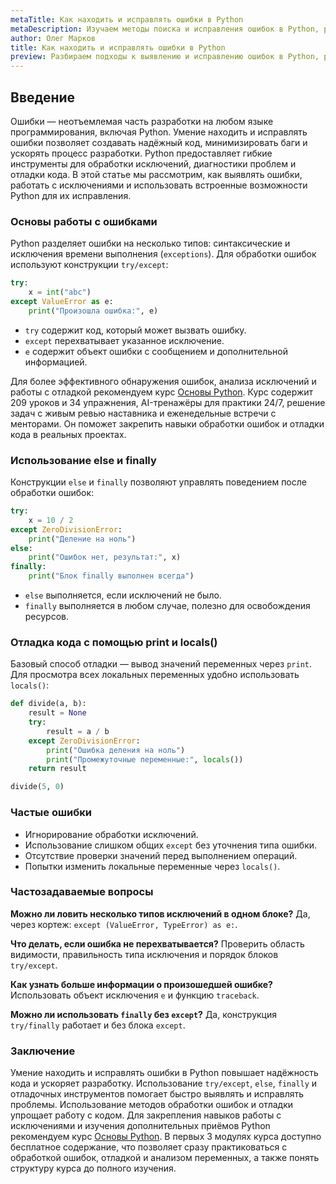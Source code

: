 ```yaml
---
metaTitle: Как находить и исправлять ошибки в Python
metaDescription: Изучаем методы поиска и исправления ошибок в Python, работу с исключениями и отладкой кода на практике.
author: Олег Марков
title: Как находить и исправлять ошибки в Python
preview: Разбираем подходы к выявлению и исправлению ошибок в Python, работу с исключениями и методы отладки кода.
---
```


## Введение

Ошибки — неотъемлемая часть разработки на любом языке программирования, включая Python. Умение находить и исправлять ошибки позволяет создавать надёжный код, минимизировать баги и ускорять процесс разработки. Python предоставляет гибкие инструменты для обработки исключений, диагностики проблем и отладки кода.
В этой статье мы рассмотрим, как выявлять ошибки, работать с исключениями и использовать встроенные возможности Python для их исправления.

### Основы работы с ошибками

Python разделяет ошибки на несколько типов: синтаксические и исключения времени выполнения (`exceptions`). Для обработки ошибок используют конструкции `try/except`:

```python
try:
    x = int("abc")
except ValueError as e:
    print("Произошла ошибка:", e)
```

* `try` содержит код, который может вызвать ошибку.
* `except` перехватывает указанное исключение.
* `e` содержит объект ошибки с сообщением и дополнительной информацией.

Для более эффективного обнаружения ошибок, анализа исключений и работы с отладкой рекомендуем курс [Основы Python](https://purpleschool.ru/course/python-basics?utm_source=knowledgebase&utm_medium=article&utm_campaign=Kak_nakhodit_i_ispravlyat_oshibki_v_Python).
Курс содержит 209 уроков и 34 упражнения, AI-тренажёры для практики 24/7, решение задач с живым ревью наставника и еженедельные встречи с менторами. Он поможет закрепить навыки обработки ошибок и отладки кода в реальных проектах.

### Использование else и finally

Конструкции `else` и `finally` позволяют управлять поведением после обработки ошибок:

```python
try:
    x = 10 / 2
except ZeroDivisionError:
    print("Деление на ноль")
else:
    print("Ошибок нет, результат:", x)
finally:
    print("Блок finally выполнен всегда")
```

* `else` выполняется, если исключений не было.
* `finally` выполняется в любом случае, полезно для освобождения ресурсов.

### Отладка кода с помощью print и locals()

Базовый способ отладки — вывод значений переменных через `print`.
Для просмотра всех локальных переменных удобно использовать `locals()`:

```python
def divide(a, b):
    result = None
    try:
        result = a / b
    except ZeroDivisionError:
        print("Ошибка деления на ноль")
        print("Промежуточные переменные:", locals())
    return result

divide(5, 0)
```

### Частые ошибки

* Игнорирование обработки исключений.
* Использование слишком общих `except` без уточнения типа ошибки.
* Отсутствие проверки значений перед выполнением операций.
* Попытки изменить локальные переменные через `locals()`.

### Частозадаваемые вопросы

**Можно ли ловить несколько типов исключений в одном блоке?**
Да, через кортеж: `except (ValueError, TypeError) as e:`.

**Что делать, если ошибка не перехватывается?**
Проверить область видимости, правильность типа исключения и порядок блоков `try/except`.

**Как узнать больше информации о произошедшей ошибке?**
Использовать объект исключения `e` и функцию `traceback`.

**Можно ли использовать `finally` без `except`?**
Да, конструкция `try/finally` работает и без блока `except`.

### Заключение

Умение находить и исправлять ошибки в Python повышает надёжность кода и ускоряет разработку. Использование `try/except`, `else`, `finally` и отладочных инструментов помогает быстро выявлять и исправлять проблемы.
Использование методов обработки ошибок и отладки упрощает работу с кодом. Для закрепления навыков работы с исключениями и изучения дополнительных приёмов Python рекомендуем курс [Основы Python](https://purpleschool.ru/course/python-basics?utm_source=knowledgebase&utm_medium=article&utm_campaign=Kak_nakhodit_i_ispravlyat_oshibki_v_Python).
В первых 3 модулях курса доступно бесплатное содержание, что позволяет сразу практиковаться с обработкой ошибок, отладкой и анализом переменных, а также понять структуру курса до полного изучения.
